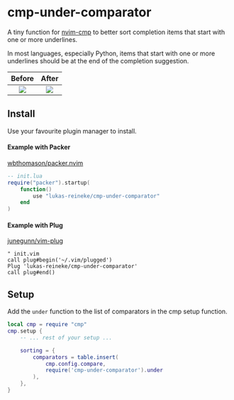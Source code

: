 # cmp-under-comparator

A tiny function for [nvim-cmp](https://github.com/hrsh7th/nvim-cmp) to better
sort completion items that start with one or more underlines.

In most languages, especially Python, items that start with one or more
underlines should be at the end of the completion suggestion.

|                                                   Before                                                   |                                                   After                                                    |
| :--------------------------------------------------------------------------------------------------------: | :--------------------------------------------------------------------------------------------------------: |
| ![](https://user-images.githubusercontent.com/12900252/138484425-93c14853-d45f-42e2-a5b8-8deaaa748330.png) | ![](https://user-images.githubusercontent.com/12900252/138484481-212b2478-c427-48b4-bc9f-0c0098be04b9.png) |

## Install

Use your favourite plugin manager to install.

#### Example with Packer

[wbthomason/packer.nvim](https://github.com/wbthomason/packer.nvim)

```lua
-- init.lua
require("packer").startup(
    function()
        use "lukas-reineke/cmp-under-comparator"
    end
)
```

#### Example with Plug

[junegunn/vim-plug](https://github.com/junegunn/vim-plug)

```vim
" init.vim
call plug#begin('~/.vim/plugged')
Plug 'lukas-reineke/cmp-under-comparator'
call plug#end()
```

## Setup

Add the `under` function to the list of comparators in the cmp setup function.

```lua
local cmp = require "cmp"
cmp.setup {
    -- ... rest of your setup ...

    sorting = {
        comparators = table.insert(
            cmp.config.compare,
            require('cmp-under-comparator').under
        ),
    },
}
```
